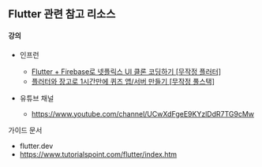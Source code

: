 ## Flutter 관련 참고 리소스

#### 강의

- 인프런

  - [Flutter + Firebase로 넷플릭스 UI 클론 코딩하기 [무작정 플러터]](https://www.inflearn.com/course/flutter-netflix-clone-app)
  - [플러터와 장고로 1시간만에 퀴즈 앱/서버 만들기 [무작정 풀스택]](https://www.inflearn.com/course/플러터-장고-퀴즈앱-서버-풀스택)
- 유튜브 채널
  - https://www.youtube.com/channel/UCwXdFgeE9KYzlDdR7TG9cMw



가이드 문서

- flutter.dev
- https://www.tutorialspoint.com/flutter/index.htm

